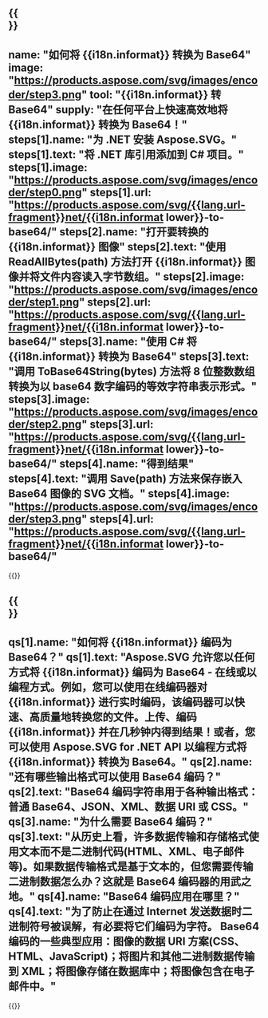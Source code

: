 ﻿---
meta: true
translation: true
deploy: false
---

{{<section howto>}}
---
name: "如何将 {{i18n.informat}} 转换为 Base64"
image: "https://products.aspose.com/svg/images/encoder/step3.png"
tool: "{{i18n.informat}} 转 Base64"
supply: "在任何平台上快速高效地将 {{i18n.informat}} 转换为 Base64！"
steps[1].name: "为 .NET 安装 Aspose.SVG。"
steps[1].text: "将 .NET 库引用添加到 C# 项目。"
steps[1].image: "https://products.aspose.com/svg/images/encoder/step0.png"
steps[1].url: "https://products.aspose.com/svg/{{lang.url-fragment}}net/{{i18n.informat lower}}-to-base64/"
steps[2].name: "打开要转换的 {{i18n.informat}} 图像"
steps[2].text: "使用 ReadAllBytes(path) 方法打开 {{i18n.informat}} 图像并将文件内容读入字节数组。"
steps[2].image: "https://products.aspose.com/svg/images/encoder/step1.png"
steps[2].url: "https://products.aspose.com/svg/{{lang.url-fragment}}net/{{i18n.informat lower}}-to-base64/"
steps[3].name: "使用 C# 将 {{i18n.informat}} 转换为 Base64"
steps[3].text: "调用 ToBase64String(bytes) 方法将 8 位整数数组转换为以 base64 数字编码的等效字符串表示形式。"
steps[3].image: "https://products.aspose.com/svg/images/encoder/step2.png"
steps[3].url: "https://products.aspose.com/svg/{{lang.url-fragment}}net/{{i18n.informat lower}}-to-base64/"
steps[4].name: "得到结果"
steps[4].text: "调用 Save(path) 方法来保存嵌入 Base64 图像的 SVG 文档。"
steps[4].image: "https://products.aspose.com/svg/images/encoder/step3.png"
steps[4].url: "https://products.aspose.com/svg/{{lang.url-fragment}}net/{{i18n.informat lower}}-to-base64/"
---

{{<import path="/meta/schemas.md" section="howto">}}

{{<section faq>}}
---
qs[1].name: "如何将 {{i18n.informat}} 编码为 Base64？"
qs[1].text: "Aspose.SVG 允许您以任何方式将 {{i18n.informat}} 编码为 Base64 - 在线或以编程方式。例如，您可以使用在线编码器对 {{i18n.informat}} 进行实时编码，该编码器可以快速、高质量地转换您的文件。上传、编码 {{i18n.informat}} 并在几秒钟内得到结果！或者，您可以使用 Aspose.SVG for .NET API 以编程方式将 {{i18n.informat}} 转换为 Base64。"
qs[2].name: "还有哪些输出格式可以使用 Base64 编码？"
qs[2].text: "Base64 编码字符串用于各种输出格式：普通 Base64、JSON、XML、数据 URI 或 CSS。"
qs[3].name: "为什么需要 Base64 编码？"
qs[3].text: "从历史上看，许多数据传输和存储格式使用文本而不是二进制代码(HTML、XML、电子邮件等)。如果数据传输格式是基于文本的，但您需要传输二进制数据怎么办？这就是 Base64 编码器的用武之地。"
qs[4].name: "Base64 编码应用在哪里？"
qs[4].text: "为了防止在通过 Internet 发送数据时二进制符号被误解，有必要将它们编码为字符。 Base64 编码的一些典型应用：图像的数据 URI 方案(CSS、HTML、JavaScript)；将图片和其他二进制数据传输到 XML；将图像存储在数据库中；将图像包含在电子邮件中。"
---

{{<import path="/meta/schemas.md" section="faq">}}

